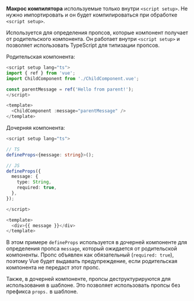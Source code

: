 **Макрос компилятора** используемые только внутри `<script setup>`. Не нужно импортировать и он будет компилироваться при обработке `<script setup>`.

Используется для определения пропсов, которые компонент получает от родительского компонента. Он работает внутри `<script setup>` и позволяет использовать TypeScript для типизации пропсов.

Родительская компонента:
```ts
<script setup lang="ts">
import { ref } from 'vue';
import ChildComponent from './ChildComponent.vue';

const parentMessage = ref('Hello from parent!');
</script>

<template>
  <ChildComponent :message="parentMessage" />
</template>
```

Дочерняя компонента:
```ts
<script setup lang="ts">

// TS
defineProps<{message: string}>();

// JS
defineProps({
  message: {
    type: String,
    required: true,
  },
});

</script>

<template>
  <div>{{ message }}</div>
</template>
```

В этом примере `defineProps` используется в дочерней компоненте для определения пропса `message`, который ожидается от родительской компоненты. Пропс объявлен как обязательный (`required: true`), поэтому Vue будет выдавать предупреждение, если родительская компонента не передаст этот пропс.

Также, в дочерней компоненте, пропсы деструктурируются для использования в шаблоне. Это позволяет использовать пропсы без префикса `props.` в шаблоне.
